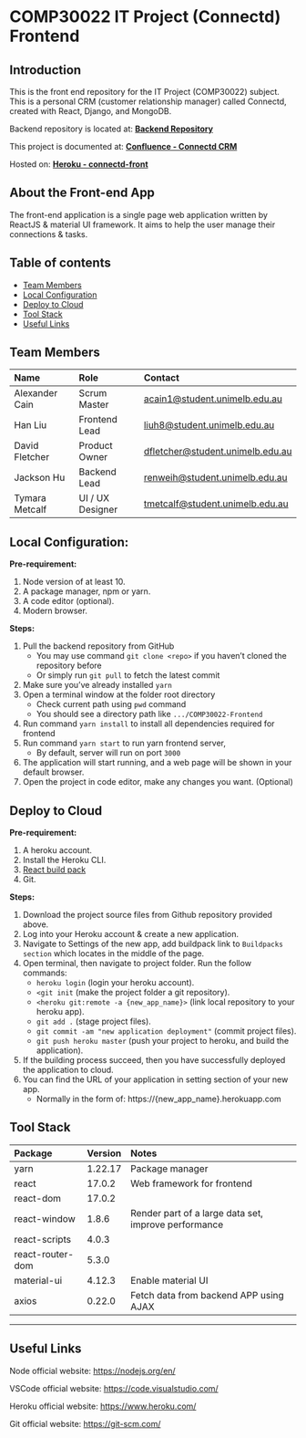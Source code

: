 # COMP30022 IT Project (Connectd) Frontend

## Introduction

This is the front end repository for the IT Project (COMP30022) subject. This is a personal CRM (customer relationship manager) called Connectd, created with React, Django, and MongoDB.

Backend repository is located at: [**Backend Repository**](https://github.com/Andrew-Liu-mel/COMP30022)

This project is documented at: [**Confluence - Connectd CRM**](https://comp30022-079.atlassian.net/wiki/spaces/CRM/overview)

Hosted on: [**Heroku - connectd-front**](https://connectd-front.herokuapp.com/)

## About the Front-end App

The front-end application is a single page web application written by ReactJS & material UI framework.
It aims to help the user manage their connections & tasks.

## Table of contents

- [Team Members](#team-members)
- [Local Configuration](#local-configuration)
- [Deploy to Cloud](#deploy-to-cloud)
- [Tool Stack](#tool-stack)
- [Useful Links](#useful-links)

## Team Members

| Name           | Role              | Contact                         |
| :------------  | :------------     | :------------                   |
| Alexander Cain | Scrum Master      | acain1@student.unimelb.edu.au   |
| Han Liu        | Frontend Lead     | liuh8@student.unimelb.edu.au    |
| David Fletcher | Product Owner     | dfletcher@student.unimelb.edu.au |
| Jackson Hu     | Backend Lead      | renweih@student.unimelb.edu.au  |
| Tymara Metcalf | UI / UX Designer  | tmetcalf@student.unimelb.edu.au |


## Local Configuration:

**Pre-requirement:**
1. Node version of at least 10.
2. A package manager, npm or yarn.
3. A code editor (optional).
4. Modern browser.

**Steps:**
1. Pull the backend repository from GitHub
   * You may use command ```git clone <repo>``` if you haven’t cloned the repository before
   * Or simply run ```git pull``` to fetch the latest commit
2. Make sure you’ve already installed ```yarn```
3. Open a terminal window at the folder root directory
   * Check current path using ```pwd``` command
   * You should see a directory path like ```.../COMP30022-Frontend```
4. Run command ```yarn install``` to install all dependencies required for frontend
5. Run command ```yarn start``` to run yarn frontend server, 
   * By default, server will run on port ```3000```
6. The application will start running, and a web page will be shown in your default browser. 
7. Open the project in code editor, make any changes you want. (Optional)

## Deploy to Cloud
  
**Pre-requirement:** 

1. A heroku account.
2. Install the Heroku CLI.
3. [React build pack](https://buildpack-registry.s3.amazonaws.com/buildpacks/mars/create-react-app.tgz)
4. Git.

**Steps:**

1. Download the project source files from Github repository provided above.
2. Log into your Heroku account & create a new application.
3. Navigate to Settings of the new app, 
    add buildpack link to `Buildpacks section` which locates in the middle of the page.
4. Open terminal, then navigate to project folder. Run the follow commands:
    * `heroku login` (login your heroku account).
    * `<git init` (make the project folder a git repository).
    * `<heroku git:remote -a {new_app_name}>` (link local repository to your heroku app).
    * `git add .` (stage project files).
    * `git commit -am "new application deployment"` (commit project files).
    * `git push heroku master` (push your project to heroku, and build the application).
5. If the building process succeed, then you have successfully deployed the application to cloud.
6. You can find the URL of your application in setting section of your new app.
    * Normally in the form of:
    https://{new_app_name}.herokuapp.com

## Tool Stack

| Package               | Version  | Notes                             |
| :------------         | :------- | :------------                     |
| yarn                  | 1.22.17  | Package manager                   |
| react                 | 17.0.2   | Web framework for frontend        |
| react-dom             | 17.0.2   |         |
| react-window          | 1.8.6    | Render part of a large data set, improve performance|
| react-scripts         | 4.0.3    | |
| react-router-dom      | 5.3.0    | |
| material-ui           | 4.12.3   | Enable material UI |
| axios                 | 0.22.0   | Fetch data from backend APP using AJAX |

----------------------------------------------------

## Useful Links

Node official website: https://nodejs.org/en/

VSCode official website: https://code.visualstudio.com/

Heroku official website: https://www.heroku.com/

Git official website: https://git-scm.com/
